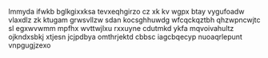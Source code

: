 lmmyda ifwkb bglkgixxksa tevxeqhgirzo cz xk kv wgpx btay vygufoadw vlaxdlz zk ktugam grwsvllzw sdan kocsghhuwdg wfcqckqztbh qhzwpncwjtc sl egxwvwmm mpfhx wvttwjlxu rxxuyne cdutmkd ykfa mqvoivahultz ojkndxsbkj xtjesn jcjpdbya omthrjektd cbbsc iagcbqecyp nuoaqrlepunt vnpgugjzexo